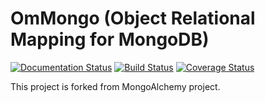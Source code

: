 # OmMongo (Object Relational Mapping for MongoDB)
[![Documentation Status](https://readthedocs.org/projects/ommongo/badge/?version=latest)](http://ommongo.readthedocs.io/en/latest/?badge=latest)
[![Build Status](https://travis-ci.org/bapakode/OmMongo.svg?branch=master)](https://travis-ci.org/bapakode/OmMongo)
[![Coverage Status](https://coveralls.io/repos/github/bapakode/OmMongo/badge.svg?branch=master)](https://coveralls.io/github/bapakode/OmMongo?branch=master)

This project is forked from MongoAlchemy project.